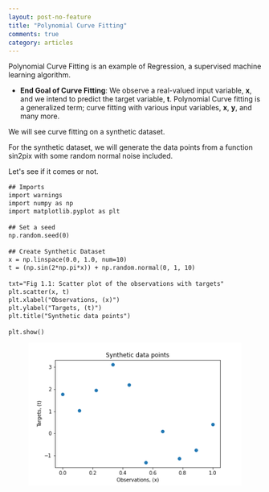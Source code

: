 ```yaml
---
layout: post-no-feature
title: "Polynomial Curve Fitting"
comments: true
category: articles
---
```

Polynomial Curve Fitting is an example of Regression, a supervised machine learning algorithm.
- __End Goal of Curve Fitting__: We observe a real-valued input variable, __x__, and we intend to predict the target variable, __t__. Polynomial Curve fitting is a generalized term; curve fitting with various input variables, __x__, __y__, and many more.

We will see curve fitting on a synthetic dataset.

For the synthetic dataset, we will generate the data points from a function sin2pix with some random normal noise included.

Let's see if it comes or not.

```
## Imports
import warnings
import numpy as np
import matplotlib.pyplot as plt

## Set a seed
np.random.seed(0)

## Create Synthetic Dataset
x = np.linspace(0.0, 1.0, num=10)
t = (np.sin(2*np.pi*x)) + np.random.normal(0, 1, 10)

txt="Fig 1.1: Scatter plot of the observations with targets"
plt.scatter(x, t)
plt.xlabel("Observations, (x)")
plt.ylabel("Targets, (t)")
plt.title("Synthetic data points")

plt.show()
```
<figure>
	<img src="/images/1_1.png">
	<figcaption></figcaption>
</figure>



